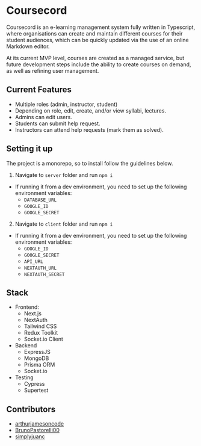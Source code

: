 # Coursecord
Coursecord is an e-learning management system fully written in Typescript, where organisations can create and maintain different courses for their student audiences, which can be quickly updated via the use of an online Markdown editor.

At its current MVP level, courses are created as a managed service, but future development steps include the ability to create courses on demand, as well as refining user management.


## Current Features
- Multiple roles (admin, instructor, student)
- Depending on role, edit, create, and/or view syllabi, lectures.
- Admins can edit users.
- Students can submit help request.
- Instructors can attend help requests (mark them as solved).


## Setting it up
The project is a monorepo, so to install follow the guidelines below.

1. Navigate to `server` folder and run `npm i` 
  - If running it from a dev environment, you need to set up the following environment variables:
    - `DATABASE_URL`
    - `GOOGLE_ID`
    - `GOOGLE_SECRET`
2. Navigate to `client` folder and run `npm i` 
  - If running it from a dev environment, you need to set up the following environment variables:
    - `GOOGLE_ID`
    - `GOOGLE_SECRET`
    - `API_URL`
    - `NEXTAUTH_URL`
    - `NEXTAUTH_SECRET`


## Stack
- Frontend:
  - Next.js
  - NextAuth
  - Tailwind CSS
  - Redux Toolkit
  - Socket.io Client
- Backend
  - ExpressJS
  - MongoDB
  - Prisma ORM
  - Socket.io
- Testing
  - Cypress
  - Supertest


## Contributors
- [arthurjamesoncode](https://github.com/arthurjamesoncode)
- [BrunoPastorelli00](https://github.com/BrunoPastorelli00)
- [simplyjuanc](https://github.com/simplyjuanc)


